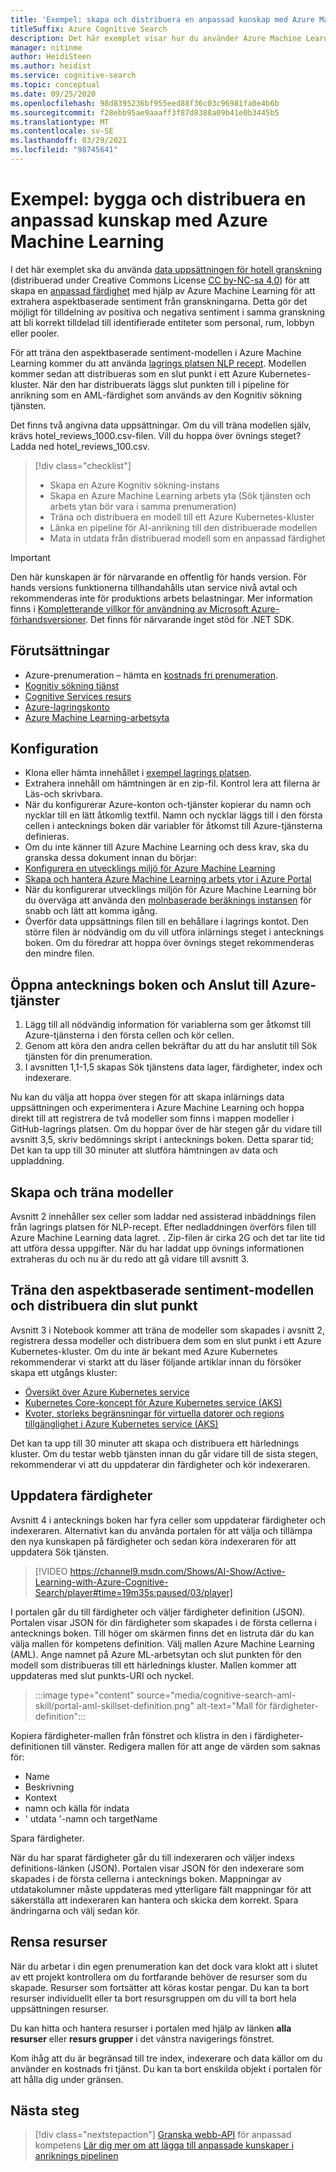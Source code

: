 ```yaml
---
title: 'Exempel: skapa och distribuera en anpassad kunskap med Azure Machine Learning'
titleSuffix: Azure Cognitive Search
description: Det här exemplet visar hur du använder Azure Machine Learning för att bygga och distribuera en anpassad färdighet för Azure Kognitiv söknings pipeline för AI-anrikning.
manager: nitinme
author: HeidiSteen
ms.author: heidist
ms.service: cognitive-search
ms.topic: conceptual
ms.date: 09/25/2020
ms.openlocfilehash: 98d8395236bf955eed88f36c03c96981fa0e4b6b
ms.sourcegitcommit: f28ebb95ae9aaaff3f87d8388a09b41e0b3445b5
ms.translationtype: MT
ms.contentlocale: sv-SE
ms.lasthandoff: 03/29/2021
ms.locfileid: "98745641"
---
```

# <a name="example-build-and-deploy-a-custom-skill-with-azure-machine-learning"></a>Exempel: bygga och distribuera en anpassad kunskap med Azure Machine Learning 

I det här exemplet ska du använda [data uppsättningen för hotell granskning](https://www.kaggle.com/datafiniti/hotel-reviews) (distribuerad under Creative Commons License [CC by-NC-sa 4,0](https://creativecommons.org/licenses/by-nc-sa/4.0/legalcode.txt)) för att skapa en [anpassad färdighet](./cognitive-search-aml-skill.md) med hjälp av Azure Machine Learning för att extrahera aspektbaserade sentiment från granskningarna. Detta gör det möjligt för tilldelning av positiva och negativa sentiment i samma granskning att bli korrekt tilldelad till identifierade entiteter som personal, rum, lobbyn eller pooler.

För att träna den aspektbaserade sentiment-modellen i Azure Machine Learning kommer du att använda [lagrings platsen NLP recept](https://github.com/microsoft/nlp-recipes/tree/master/examples/sentiment_analysis/absa). Modellen kommer sedan att distribueras som en slut punkt i ett Azure Kubernetes-kluster. När den har distribuerats läggs slut punkten till i pipeline för anrikning som en AML-färdighet som används av den Kognitiv sökning tjänsten.

Det finns två angivna data uppsättningar. Om du vill träna modellen själv, krävs hotel_reviews_1000.csv-filen. Vill du hoppa över övnings steget? Ladda ned hotel_reviews_100.csv.

> [!div class="checklist"]
> * Skapa en Azure Kognitiv sökning-instans
> * Skapa en Azure Machine Learning arbets yta (Sök tjänsten och arbets ytan bör vara i samma prenumeration)
> * Träna och distribuera en modell till ett Azure Kubernetes-kluster
> * Länka en pipeline för AI-anrikning till den distribuerade modellen
> * Mata in utdata från distribuerad modell som en anpassad färdighet

> [!IMPORTANT] 
> Den här kunskapen är för närvarande en offentlig för hands version. För hands versions funktionerna tillhandahålls utan service nivå avtal och rekommenderas inte för produktions arbets belastningar. Mer information finns i [Kompletterande villkor för användning av Microsoft Azure-förhandsversioner](https://azure.microsoft.com/support/legal/preview-supplemental-terms/). Det finns för närvarande inget stöd för .NET SDK.

## <a name="prerequisites"></a>Förutsättningar

* Azure-prenumeration – hämta en [kostnads fri prenumeration](https://azure.microsoft.com/free/?WT.mc_id=A261C142F).
* [Kognitiv sökning tjänst](./search-get-started-arm.md)
* [Cognitive Services resurs](../cognitive-services/cognitive-services-apis-create-account.md?tabs=multiservice%2cwindows)
* [Azure-lagringskonto](../storage/common/storage-account-create.md?tabs=azure-portal&toc=%2fazure%2fstorage%2fblobs%2ftoc.json)
* [Azure Machine Learning-arbetsyta](../machine-learning/how-to-manage-workspace.md)

## <a name="setup"></a>Konfiguration

* Klona eller hämta innehållet i [exempel lagrings platsen](https://github.com/Azure-Samples/azure-search-python-samples/tree/master/AzureML-Custom-Skill).
* Extrahera innehåll om hämtningen är en zip-fil. Kontrol lera att filerna är Läs-och skrivbara.
* När du konfigurerar Azure-konton och-tjänster kopierar du namn och nycklar till en lätt åtkomlig textfil. Namn och nycklar läggs till i den första cellen i antecknings boken där variabler för åtkomst till Azure-tjänsterna definieras.
* Om du inte känner till Azure Machine Learning och dess krav, ska du granska dessa dokument innan du börjar:
 * [Konfigurera en utvecklings miljö för Azure Machine Learning](../machine-learning/how-to-configure-environment.md)
 * [Skapa och hantera Azure Machine Learning arbets ytor i Azure Portal](../machine-learning/how-to-manage-workspace.md)
 * När du konfigurerar utvecklings miljön för Azure Machine Learning bör du överväga att använda den [molnbaserade beräknings instansen](../machine-learning/how-to-configure-environment.md#compute-instance) för snabb och lätt att komma igång.
* Överför data uppsättnings filen till en behållare i lagrings kontot. Den större filen är nödvändig om du vill utföra inlärnings steget i antecknings boken. Om du föredrar att hoppa över övnings steget rekommenderas den mindre filen.

## <a name="open-notebook-and-connect-to-azure-services"></a>Öppna antecknings boken och Anslut till Azure-tjänster

1. Lägg till all nödvändig information för variablerna som ger åtkomst till Azure-tjänsterna i den första cellen och kör cellen.
1. Genom att köra den andra cellen bekräftar du att du har anslutit till Sök tjänsten för din prenumeration.
1. I avsnitten 1,1-1,5 skapas Sök tjänstens data lager, färdigheter, index och indexerare.

Nu kan du välja att hoppa över stegen för att skapa inlärnings data uppsättningen och experimentera i Azure Machine Learning och hoppa direkt till att registrera de två modeller som finns i mappen modeller i GitHub-lagrings platsen. Om du hoppar över de här stegen går du vidare till avsnitt 3,5, skriv bedömnings skript i antecknings boken. Detta sparar tid; Det kan ta upp till 30 minuter att slutföra hämtningen av data och uppladdning.

## <a name="creating-and-training-the-models"></a>Skapa och träna modeller

Avsnitt 2 innehåller sex celler som laddar ned assisterad inbäddnings filen från lagrings platsen för NLP-recept. Efter nedladdningen överförs filen till Azure Machine Learning data lagret. . Zip-filen är cirka 2G och det tar lite tid att utföra dessa uppgifter. När du har laddat upp övnings informationen extraheras du och nu är du redo att gå vidare till avsnitt 3.

## <a name="train-the-aspect-based-sentiment-model-and-deploy-your-endpoint"></a>Träna den aspektbaserade sentiment-modellen och distribuera din slut punkt

Avsnitt 3 i Notebook kommer att träna de modeller som skapades i avsnitt 2, registrera dessa modeller och distribuera dem som en slut punkt i ett Azure Kubernetes-kluster. Om du inte är bekant med Azure Kubernetes rekommenderar vi starkt att du läser följande artiklar innan du försöker skapa ett utgångs kluster:

* [Översikt över Azure Kubernetes service](../aks/intro-kubernetes.md)
* [Kubernetes Core-koncept för Azure Kubernetes service (AKS)](../aks/concepts-clusters-workloads.md)
* [Kvoter, storleks begränsningar för virtuella datorer och regions tillgänglighet i Azure Kubernetes service (AKS)](../aks/quotas-skus-regions.md)

Det kan ta upp till 30 minuter att skapa och distribuera ett härlednings kluster. Om du testar webb tjänsten innan du går vidare till de sista stegen, rekommenderar vi att du uppdaterar din färdigheter och kör indexeraren.

## <a name="update-the-skillset"></a>Uppdatera färdigheter

Avsnitt 4 i antecknings boken har fyra celler som uppdaterar färdigheter och indexeraren. Alternativt kan du använda portalen för att välja och tillämpa den nya kunskapen på färdigheter och sedan köra indexeraren för att uppdatera Sök tjänsten.

> [!VIDEO https://channel9.msdn.com/Shows/AI-Show/Active-Learning-with-Azure-Cognitive-Search/player#time=19m35s:paused/03/player]

I portalen går du till färdigheter och väljer färdigheter definition (JSON). Portalen visar JSON för din färdigheter som skapades i de första cellerna i antecknings boken. Till höger om skärmen finns det en listruta där du kan välja mallen för kompetens definition. Välj mallen Azure Machine Learning (AML). Ange namnet på Azure ML-arbetsytan och slut punkten för den modell som distribueras till ett härlednings kluster. Mallen kommer att uppdateras med slut punkts-URI och nyckel.

> :::image type="content" source="media/cognitive-search-aml-skill/portal-aml-skillset-definition.png" alt-text="Mall för färdigheter-definition":::

Kopiera färdigheter-mallen från fönstret och klistra in den i färdigheter-definitionen till vänster. Redigera mallen för att ange de värden som saknas för:

* Name
* Beskrivning
* Kontext
* namn och källa för indata
* ' utdata '-namn och targetName

Spara färdigheter.

När du har sparat färdigheter går du till indexeraren och väljer indexs definitions-länken (JSON). Portalen visar JSON för den indexerare som skapades i de första cellerna i antecknings boken. Mappningar av utdatakolumner måste uppdateras med ytterligare fält mappningar för att säkerställa att indexeraren kan hantera och skicka dem korrekt. Spara ändringarna och välj sedan kör. 

## <a name="clean-up-resources"></a>Rensa resurser

När du arbetar i din egen prenumeration kan det dock vara klokt att i slutet av ett projekt kontrollera om du fortfarande behöver de resurser som du skapade. Resurser som fortsätter att köras kostar pengar. Du kan ta bort resurser individuellt eller ta bort resursgruppen om du vill ta bort hela uppsättningen resurser.

Du kan hitta och hantera resurser i portalen med hjälp av länken **alla resurser** eller **resurs grupper** i det vänstra navigerings fönstret.

Kom ihåg att du är begränsad till tre index, indexerare och data källor om du använder en kostnads fri tjänst. Du kan ta bort enskilda objekt i portalen för att hålla dig under gränsen.

## <a name="next-steps"></a>Nästa steg

> [!div class="nextstepaction"]
> [Granska webb-API](./cognitive-search-custom-skill-web-api.md) 
>  för anpassad kompetens [Lär dig mer om att lägga till anpassade kunskaper i anriknings pipelinen](./cognitive-search-custom-skill-interface.md)